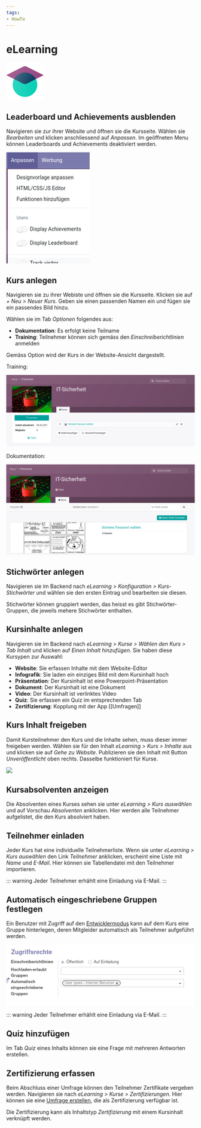 ```yaml
---
tags:
- HowTo
---
```

# eLearning
![icons_odoo_website_slides](assets/icons_odoo_website_slides.png)

## Leaderboard und Achievements ausblenden

Navigieren sie zur ihrer Website und öffnen sie die Kursseite. Wählen sie *Bearbeiten* und klicken anschliessend auf *Anpassen*. Im geöffneten Menu können Leaderboards und Achievements deaktiviert werden.

![](assets/eLearning%20Deaktivieren%20Leaderboard.png)

## Kurs anlegen

Navigieren sie zu ihrer Webiste und öffnen sie die Kursseite. Klicken sie auf *+ Neu > Neuer Kurs*. Geben sie einen passenden Namen ein und fügen sie ein passendes Bild hinzu.

Wählen sie im Tab *Optionen* folgendes aus:
* **Dokumentation**: Es erfolgt keine Teilname
* **Training**: Teilnehmer können sich gemäss den *Einschreiberichtlinien* anmelden

Gemäss Option wird der Kurs in der Website-Ansicht dargestellt.

Training:

![](assets/eLearning%20Training.png)

Dokumentation:

![](assets/eLearning%20Dokumentation.png)

## Stichwörter anlegen

Navigieren sie im Backend nach *eLearning > Konfiguration > Kurs-Stichwörter* und wählen sie den ersten Eintrag und bearbeiten sie diesen.

Stichwörter können gruppiert werden, das heisst es gibt Stichwörter-Gruppen, die jeweils mehere Stichwörter enthalten.

## Kursinhalte anlegen

Navigieren sie im Backend nach *eLearning > Kurse > Wählen den Kurs > Tab Inhalt* und klicken auf *Einen Inhalt hinzufügen*. Sie haben diese Kursypen zur Auswahl:

* **Website**: Sie erfassen Inhalte mit dem Website-Editor
* **Infografik**: Sie laden ein einziges Bild mit dem Kursinhalt hoch
* **Präsentation**: Der Kursinhalt ist eine Powerpoint-Präsentation
* **Dokument**: Der Kursinhalt ist eine Dokument
* **Video**: Der Kursinhalt ist verlinktes Video
* **Quiz**: Sie erfassen ein Quiz im entsprechenden Tab
* **Zertifizierung**: Kopplung mit der App [[Umfragen]]

## Kurs Inhalt freigeben

Damit Kursteilnehmer den Kurs und die Inhalte sehen, muss dieser immer freigeben werden. Wählen sie für den Inhalt *eLearning > Kurs > Inhalte* aus und klicken sie auf *Gehe zu Website*. Publizieren sie den Inhalt mit Button *Unveröffentlicht* oben rechts. Dasselbe funktioniert für Kurse.

![](assets/Website%20Inhalt%20ver%C3%B6ffentlicht.png)

## Kursabsolventen anzeigen

Die Absolventen eines Kurses sehen sie unter *eLearning > Kurs auswählen* und auf Vorschau *Absolventen* anklicken. Hier werden alle Teilnehmer aufgelistet, die den Kurs absolviert haben.

## Teilnehmer einladen

Jeder Kurs hat eine individuelle Teilnehmerliste. Wenn sie unter *eLearning > Kurs auswählen* den Link *Teilnehmer* anklicken, erscheint eine Liste mit *Name* und *E-Mail*. Hier können sie Tabellendatei mit den Teilnehmer importieren.

::: warning
Jeder Teilnehmer erhählt eine Einladung via E-Mail.
:::

## Automatisch eingeschriebene Gruppen festlegen

Ein Benutzer mit Zugriff auf den [Entwicklermodus](Einstellungen.md#Entwicklermodus%20aktivieren) kann auf dem Kurs eine Gruppe hinterlegen, deren Mitgleider automatisch als Teilnehmer aufgeführt werden.

![](assets/eLearning%20Automatisch%20eingeschriebene%20Gruppe.png)

::: warning
Jeder Teilnehmer erhählt eine Einladung via E-Mail.
:::

## Quiz hinzufügen

Im Tab *Quiz* eines Inhalts können sie eine Frage mit mehreren Antworten erstellen. 

## Zertifizierung erfassen

Beim Abschluss einer Umfrage können den Teilnehmer Zertifikate vergeben werden. Navigieren sie nach *eLearning > Kurse > Zertifizierungen*. Hier können sie eine [Umfrage erstellen](Umfragen.md#Umfrage%20erstellen), die als Zertifizierung verfügbar ist.

Die Zertifizierung kann als Inhaltstyp *Zertifizierung* mit einem Kursinhalt verknüpft werden.

